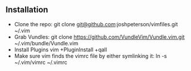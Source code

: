 Installation
-----------
* Clone the repo: git clone git@github.com:joshpeterson/vimfiles.git ~/.vim
* Grab Vundles: git clone https://github.com/VundleVim/Vundle.vim.git ~/.vim/bundle/Vundle.vim
* Install Plugins vim +PluginInstall +qall
* Make sure vim finds the vimrc file by either symlinking it: ln -s ~/.vim/vimrc ~/.vimrc
